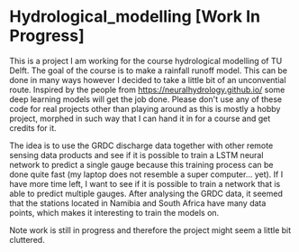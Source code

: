 # Hydrological_modelling [Work In Progress]
This is a project I am working for the course hydrological modelling of TU Delft. The goal of the course is to make a rainfall runoff model. This can be done in many ways however I decided to take a little bit of an unconvential route. Inspired by the people from https://neuralhydrology.github.io/ some deep learning models will get the job done.
Please don't use any of these code for real projects other than playing around as this is mostly a hobby project, morphed in such way that I can hand it in for a course and get credits for it.

The idea is to use the GRDC discharge data together with other remote sensing data products and see if it is possible to train a LSTM neural network to predict a single gauge because this training process can be done quite fast (my laptop does not resemble a super computer... yet). If I have more time left, I want to see if it is possible to train a network that is able to predict multiple gauges. After analysing the GRDC data, it seemed that the stations located in Namibia and South Africa have many data points, which makes it interesting to train the models on.

Note work is still in progress and therefore the project might seem a little bit cluttered.
